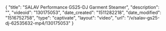 {
    "title": "SALAV Performance GS25-DJ Garment Steamer",
    "description": "",
    "videoid": "130175053",
    "date_created": "1511282218",
    "date_modified": "1516752758",
    "type": "captivate",
    "layout": "video",
    "url": "\/v\/salav-gs25-dj-62535632-mp4\/130175053"
}
